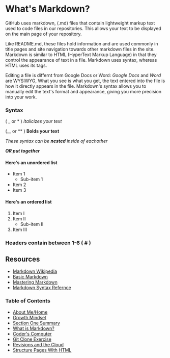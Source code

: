 # What's Markdown?
GitHub uses markdown, (.md) files that contain lightweight markup text used to code files in our repositories. This allows your text to be displayed on the main page of your repository. 

Like README.md, these files hold information and are used commonly in title pages and site navigation towards other markdown files in the site. Markdown is similar to HTML (HyperText Markup Language) in that they control the appearance of text in a file. Markdown uses syntax, whereas HTML uses its tags.

Editing a file is differnt from Google Docs or Word: _Google Docs_ and _Word_ are WYSIWYG, What you see is what you get, the text entered into the file is how it directly appears in the file. Markdown's syntax allows you to manually edit the text's format and appearance, giving you more precision into your work.

### Syntax 
( _  or * ) _Italicizes your text_

(__ or ** ) **Bolds your text**
  
*These syntax can be __nested__ inside of eachother*

___OR put together___


#### Here's an unordered list
- Item 1
  * Sub-item 1
- Item 2
- Item 3
  
#### Here's an ordered list
1. Item I
2. Item II
   + Sub-item II
3. Item III

### Headers contain between 1-6 ( # )



## Resources
- [Markdown Wikipedia](https://en.wikipedia.org/wiki/Markdown)
- [Basic Markdown](https://docs.github.com/en/github/writing-on-github/basic-writing-and-formatting-syntax)
- [Mastering Markdown](https://guides.github.com/features/mastering-markdown/)
- [Markdown Syntax Refernce](https://commonmark.org/help/)

### Table of Contents
- [About Me/Home](README.md)
- [Growth Mindset](GROWTH_MINDSET.md)
- [Section One Summary](/SectionOne.md)
- [What is Markdown?](/LEARNING_MARKDOWN.md)
- [Coder's Computer](CODERS_COMPUTER.md)
- [Git Clone Exercise](GIT_CLONE.md)
- [Revisions and the Cloud](REVISIONS_AND_THE_CLOUD.md)
- [Structure Pages With HTML](STRUCTURE_PAGES_WITH_HTML.md)
